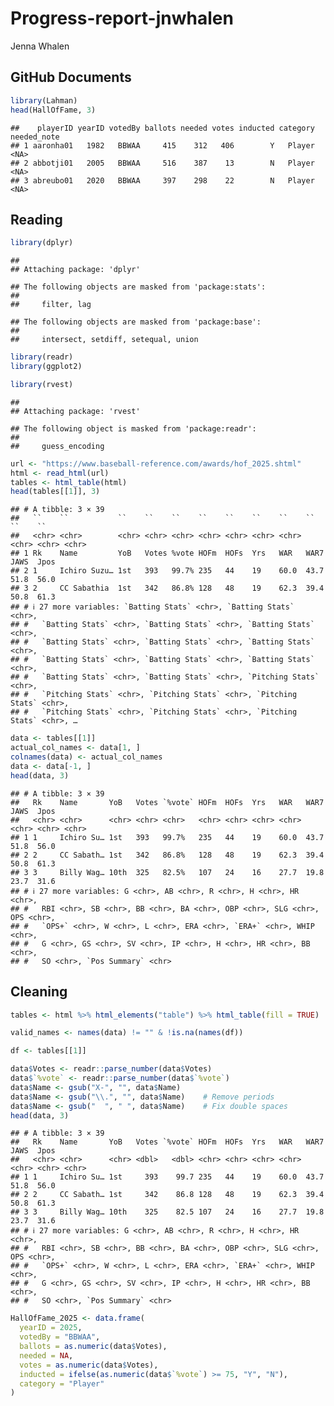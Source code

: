 Progress-report-jnwhalen
================
Jenna Whalen

## GitHub Documents

``` r
library(Lahman)
head(HallOfFame, 3)
```

    ##    playerID yearID votedBy ballots needed votes inducted category needed_note
    ## 1 aaronha01   1982   BBWAA     415    312   406        Y   Player        <NA>
    ## 2 abbotji01   2005   BBWAA     516    387    13        N   Player        <NA>
    ## 3 abreubo01   2020   BBWAA     397    298    22        N   Player        <NA>

## Reading

``` r
library(dplyr)
```

    ## 
    ## Attaching package: 'dplyr'

    ## The following objects are masked from 'package:stats':
    ## 
    ##     filter, lag

    ## The following objects are masked from 'package:base':
    ## 
    ##     intersect, setdiff, setequal, union

``` r
library(readr)
library(ggplot2)
```

``` r
library(rvest)
```

    ## 
    ## Attaching package: 'rvest'

    ## The following object is masked from 'package:readr':
    ## 
    ##     guess_encoding

``` r
url <- "https://www.baseball-reference.com/awards/hof_2025.shtml"
html <- read_html(url)
tables <- html_table(html)
head(tables[[1]], 3)
```

    ## # A tibble: 3 × 39
    ##   ``    ``           ``    ``    ``    ``    ``    ``    ``    ``    ``    ``   
    ##   <chr> <chr>        <chr> <chr> <chr> <chr> <chr> <chr> <chr> <chr> <chr> <chr>
    ## 1 Rk    Name         YoB   Votes %vote HOFm  HOFs  Yrs   WAR   WAR7  JAWS  Jpos 
    ## 2 1     Ichiro Suzu… 1st   393   99.7% 235   44    19    60.0  43.7  51.8  56.0 
    ## 3 2     CC Sabathia  1st   342   86.8% 128   48    19    62.3  39.4  50.8  61.3 
    ## # ℹ 27 more variables: `Batting Stats` <chr>, `Batting Stats` <chr>,
    ## #   `Batting Stats` <chr>, `Batting Stats` <chr>, `Batting Stats` <chr>,
    ## #   `Batting Stats` <chr>, `Batting Stats` <chr>, `Batting Stats` <chr>,
    ## #   `Batting Stats` <chr>, `Batting Stats` <chr>, `Batting Stats` <chr>,
    ## #   `Batting Stats` <chr>, `Batting Stats` <chr>, `Pitching Stats` <chr>,
    ## #   `Pitching Stats` <chr>, `Pitching Stats` <chr>, `Pitching Stats` <chr>,
    ## #   `Pitching Stats` <chr>, `Pitching Stats` <chr>, `Pitching Stats` <chr>, …

``` r
data <- tables[[1]]
actual_col_names <- data[1, ]
colnames(data) <- actual_col_names
data <- data[-1, ]
head(data, 3)
```

    ## # A tibble: 3 × 39
    ##   Rk    Name       YoB   Votes `%vote` HOFm  HOFs  Yrs   WAR   WAR7  JAWS  Jpos 
    ##   <chr> <chr>      <chr> <chr> <chr>   <chr> <chr> <chr> <chr> <chr> <chr> <chr>
    ## 1 1     Ichiro Su… 1st   393   99.7%   235   44    19    60.0  43.7  51.8  56.0 
    ## 2 2     CC Sabath… 1st   342   86.8%   128   48    19    62.3  39.4  50.8  61.3 
    ## 3 3     Billy Wag… 10th  325   82.5%   107   24    16    27.7  19.8  23.7  31.6 
    ## # ℹ 27 more variables: G <chr>, AB <chr>, R <chr>, H <chr>, HR <chr>,
    ## #   RBI <chr>, SB <chr>, BB <chr>, BA <chr>, OBP <chr>, SLG <chr>, OPS <chr>,
    ## #   `OPS+` <chr>, W <chr>, L <chr>, ERA <chr>, `ERA+` <chr>, WHIP <chr>,
    ## #   G <chr>, GS <chr>, SV <chr>, IP <chr>, H <chr>, HR <chr>, BB <chr>,
    ## #   SO <chr>, `Pos Summary` <chr>

## Cleaning

``` r
tables <- html %>% html_elements("table") %>% html_table(fill = TRUE)

valid_names <- names(data) != "" & !is.na(names(df))

df <- tables[[1]]

data$Votes <- readr::parse_number(data$Votes)
data$`%vote` <- readr::parse_number(data$`%vote`)
data$Name <- gsub("X-", "", data$Name)
data$Name <- gsub("\\.", "", data$Name)    # Remove periods
data$Name <- gsub("  ", " ", data$Name)    # Fix double spaces
head(data, 3)
```

    ## # A tibble: 3 × 39
    ##   Rk    Name       YoB   Votes `%vote` HOFm  HOFs  Yrs   WAR   WAR7  JAWS  Jpos 
    ##   <chr> <chr>      <chr> <dbl>   <dbl> <chr> <chr> <chr> <chr> <chr> <chr> <chr>
    ## 1 1     Ichiro Su… 1st     393    99.7 235   44    19    60.0  43.7  51.8  56.0 
    ## 2 2     CC Sabath… 1st     342    86.8 128   48    19    62.3  39.4  50.8  61.3 
    ## 3 3     Billy Wag… 10th    325    82.5 107   24    16    27.7  19.8  23.7  31.6 
    ## # ℹ 27 more variables: G <chr>, AB <chr>, R <chr>, H <chr>, HR <chr>,
    ## #   RBI <chr>, SB <chr>, BB <chr>, BA <chr>, OBP <chr>, SLG <chr>, OPS <chr>,
    ## #   `OPS+` <chr>, W <chr>, L <chr>, ERA <chr>, `ERA+` <chr>, WHIP <chr>,
    ## #   G <chr>, GS <chr>, SV <chr>, IP <chr>, H <chr>, HR <chr>, BB <chr>,
    ## #   SO <chr>, `Pos Summary` <chr>

``` r
HallOfFame_2025 <- data.frame(
  yearID = 2025,
  votedBy = "BBWAA",
  ballots = as.numeric(data$Votes),
  needed = NA,
  votes = as.numeric(data$Votes),
  inducted = ifelse(as.numeric(data$`%vote`) >= 75, "Y", "N"),
  category = "Player"
)
```
